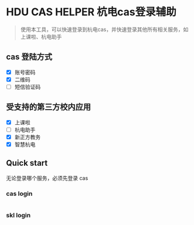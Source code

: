 # HDU CAS HELPER 杭电cas登录辅助

> 使用本工具，可以快速登录到杭电cas，并快速登录其他所有相关服务，如上课啦、杭电助手

## cas 登陆方式
- [x] 账号密码
- [x] 二维码
- [ ] 短信验证码

## 受支持的第三方校内应用
- [x] 上课啦
- [ ] 杭电助手
- [x] 新正方教务
- [x] 智慧杭电

## Quick start

无论登录哪个服务，必须先登录 cas

### cas login
```Go

```

### skl login
```Go

```

